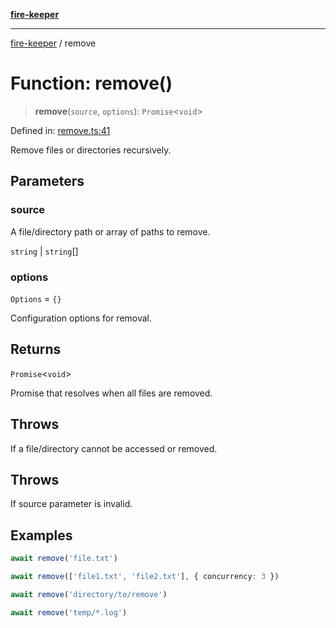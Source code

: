 [**fire-keeper**](../README.md)

***

[fire-keeper](../README.md) / remove

# Function: remove()

> **remove**(`source`, `options`): `Promise`\<`void`\>

Defined in: [remove.ts:41](https://github.com/phonowell/fire-keeper/blob/main/src/remove.ts#L41)

Remove files or directories recursively.

## Parameters

### source

A file/directory path or array of paths to remove.

`string` | `string`[]

### options

`Options` = `{}`

Configuration options for removal.

## Returns

`Promise`\<`void`\>

Promise that resolves when all files are removed.

## Throws

If a file/directory cannot be accessed or removed.

## Throws

If source parameter is invalid.

## Examples

```typescript
await remove('file.txt')
```

```typescript
await remove(['file1.txt', 'file2.txt'], { concurrency: 3 })
```

```typescript
await remove('directory/to/remove')
```

```typescript
await remove('temp/*.log')
```

